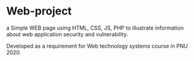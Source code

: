 # Web-project
a Simple WEB page using HTML, CSS,  JS, PHP 
to illustrate information about web application security and vulnerability.

Developed as a requirement for Web technology systems course in PNU 2020.

